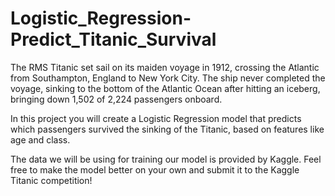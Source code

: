 # Logistic_Regression-Predict_Titanic_Survival

The RMS Titanic set sail on its maiden voyage in 1912, crossing the Atlantic from Southampton, England to New York City. The ship never completed the voyage, sinking to the bottom of the Atlantic Ocean after hitting an iceberg, bringing down 1,502 of 2,224 passengers onboard.

In this project you will create a Logistic Regression model that predicts which passengers survived the sinking of the Titanic, based on features like age and class.

The data we will be using for training our model is provided by Kaggle. Feel free to make the model better on your own and submit it to the Kaggle Titanic competition!
